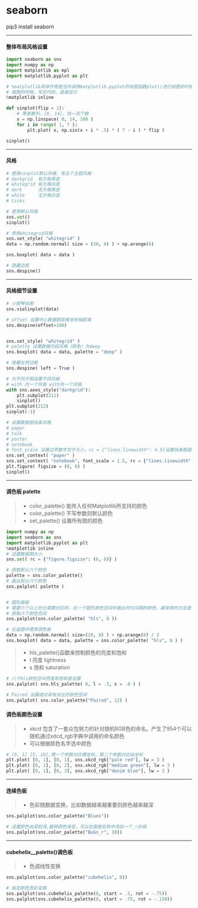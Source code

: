 # seaborn

pip3 install seaborn

--------

#### 整体布局风格设置

```python
import seaborn as sns
import numpy as np
import matplotlib as mpl
import matplotlib.pyplot as plt

# %matplotlib具体作用是当你调用matplotlib.pyplot的绘图函数plot()进行绘图的时候，或者生成一个figure画布的时候，可以直接在你的python console里面生成图像
# 画图的时候，写完代码，直接显示
%matplotlib inline

def sinplot(flip = 1):
    # 等差数列，[0, 14]，找一百个数
    x = np.linspace( 0, 14, 100 )
    for i in range( 1, 7 ):
        plt.plot( x, np.sin(x + i * .5) * ( 7 - i ) * flip )

sinplot()

```

--------

#### 风格

```python
# 使用sinplot默认风格，有五个主题风格
# darkgrid  有方格黑底
# whitegrid 有方格白底
# dark      无方格黑底
# white     无方格白底
# ticks

# 使用默认风格
sns.set()
sinplot()

# 使用whitegrid风格
sns.set_style( "whitegrid" )
data = np.random.normal( size = (20, 6) ) + np.arange(6)

sns.boxplot( data = data )

# 隐藏边框
sns.despine()
```

--------

#### 风格细节设置

```python
# 小提琴绘图
sns.violinplot(data)

# offset 设置中心数据图距离坐标轴距离
sns.despine(offset=100)


sns.set_style( "whitegrid" )
# palette 设置数据内容风格（颜色）为deep
sns.boxplot( data = data, palette = "deep" )

# 隐藏左侧边框
sns.despine( left = True )

# 为不同子图设置不同风格
# with 内一个风格 with外一个风格
with sns.axes_style("darkgrid"):
    plt.subplot(211)
    sinplot()
plt.subplot(212)
sinplot(-1)

# 设置数据图线条风格
# paper
# talk
# poster
# notebook
# font_scale 设置边界数字文字大小，rc = {"lines.linewidth": 4.5}设置线条粗细
sns.set_context( "paper" )
sns.set_context( "notebook", font_scale = 1.5, rc = {"lines.linewidth": 4.5} )
plt.figure( figsize = (8, 6) )
sinplot()
```

--------

#### 调色板 palette

> * color_palette() 能传入任何Matplotlib所支持的颜色
> * color_palette() 不写参数则默认颜色
> * set_palette()   设置所有图的颜色

```python
import numpy as np
import seaborn as sns
import matplotlib.pyplot as plt
%matplotlib inline
# 设置数据图大小
sns.set( rc = {"figure.figsize": (6, 6)} )

# 获取默认六个颜色
palette = sns.color_palette()
# 画出默认六个颜色
sns.palplot( palette )


# 圆形画板
# 需要六个以上的分类要分区时，在一个圆形颜色空间中画出均匀间隔的颜色，最常用的方法是使用hls的颜色空间，这是RGB值的一个简单转换。
# 获取八个颜色空间
sns.palplot(sns.color_palette( "hls", 8 ))

# 在盒图中使用调色板
data = np.random.normal( size=(20, 8) ) + np.arange(8) / 2
sns.boxplot( data = data, palette = sns.color_palette( "hls", 8 ) )
```

> * hls_palette()函数来控制颜色的亮度和饱和
> * l 亮度 lightness
> * s 饱和 saturation

```python
# 八个hls颜色空间亮度和饱和度设置
sns.palplot( sns.hls_palette( 8, l = .3, s = .8 ) )

# Paired 设置成对具有对比的颜色空间
sns.palplot( sns.color_palette("Paired", 12) )
```

#### 调色板颜色设置

> * xkcd 包含了一套众包努力的针对随机RGB色的命名。产生了954个可以随机通过xdcd_rgb字典中调用的命名颜色
> * 可以根据颜色名字选中颜色
``` python
# [0, 1] [5, 10],第一个参数对应横坐标，第二个参数对应纵坐标
plt.plot( [0, 1], [0, 1], sns.xkcd_rgb["pale red"], lw = 3 )
plt.plot( [0, 1], [0, 2], sns.xkcd_rgb["medium green"], lw = 3 )
plt.plot( [0, 1], [0, 3], sns.xkcd_rgb["denim blue"], lw = 3 )
```
--------

#### 连续色板

> * 色彩随数据变换，比如数据越来越重要则颜色越来越深

```python
sns.palplot(sns.color_palette("Blues"))

# 设置颜色由深到浅,翻转颜色渐变，可以在面板名称中添加一个_r后缀
sns.palplot(sns.color_palette("BuGn_r", 10))
```

--------

#### cubehelix__palette()调色板

> * 色调线性变换

```python
sns.palplot(sns.color_palette("cubehelix", 8))

# 指定颜色色彩变换
sns.palplot(sns.cubehelix_palette(8, start = .5, rot = -.75))
sns.palplot(sns.cubehelix_palette(8, start = .75, rot = -.150))
```

